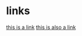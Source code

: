 # links
[this is a link](https://brainlos.github.io/option-1/)
[this is also a link](https://brainlos.github.io/option-2/)

